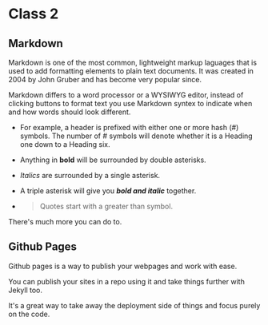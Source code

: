 # Class 2

## Markdown

Markdown is one of the most common, lightweight markup laguages that is used to add formatting elements to plain text documents. It was created in 2004 by John Gruber and has become very popular since.

Markdown differs to a word processor or a WYSIWYG editor, instead of clicking buttons to format text you use Markdown syntex to indicate when and how words should look different.

- For example, a header is prefixed with either one or more hash (#) symbols. The number of # symbols will denote whether it is a Heading one down to a Heading six.

- Anything in **bold** will be surrounded by double asterisks.

- *Italics* are surrounded by a single asterisk.

- A triple asterisk will give you ***bold and italic*** together.

- > Quotes start with a greater than symbol.

There's much more you can do to.

## Github Pages

Github pages is a way to publish your webpages and work with ease.

You can publish your sites in a repo using it and take things further with Jekyll too.

It's a great way to take away the deployment side of things and focus purely on the code.